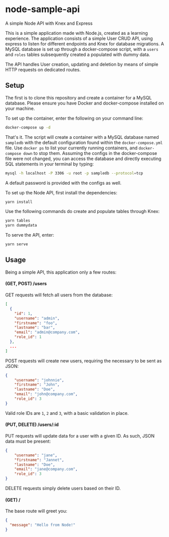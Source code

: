 # node-sample-api
A simple Node API with Knex and Express

This is a simple application made with Node.js, created as a learning experience. The application consists of a simple User CRUD API, using express to listen for different endpoints and Knex for database migrations. A MySQL database is set up through a docker-compose script, with a `users` and `roles` tables subsequently created a populated with dummy data.

The API handles User creation, updating and deletion by means of simple HTTP requests on dedicated routes.

## Setup

The first is to clone this repository and create a container for a MySQL database. Please ensure you have Docker and docker-compose installed on your machine.

To set up the container, enter the following on your command line:

```bash
docker-compose up -d
```

That's it. The script will create a container with a MySQL database named `sampledb` with the default configuration found within the `docker-compose.yml` file. Use `docker ps` to list your currently running containers, and `docker-compose down` to stop them. Assuming the configs in the docker-compose file were not changed, you can access the database and directly executing SQL statements in your terminal by typing:

```bash
mysql -h localhost -P 3306 -u root -p sampledb --protocol=tcp
```

A default password is provided with the configs as well.

To set up the Node API, first install the dependencies:

```bash
yarn install
```

Use the following commands do create and populate tables through Knex:

```bash
yarn tables
yarn dummydata
```

To serve the API, enter:

```bash
yarn serve
```

## Usage

Being a simple API, this application only a few routes:

#### (GET, POST) /users

GET requests will fetch all users from the database:

```json
[
  {
    "id": 1,
    "username": "admin",
    "firstname": "foo",
    "lastname": "bar",
    "email": "admin@company.com",
    "role_id": 1
  },
  ...
]
```

POST requests will create new users, requiring the necessary to be sent as JSON:

```json
{
	"username": "johnnie",
	"firstname": "John",
	"lastname": "Doe",
	"email": "john@company.com",
	"role_id": 3
}
```

Valid role IDs are `1`, `2` and `3`, with a basic validation in place.

#### (PUT, DELETE) /users/:id

PUT requests will update data for a user with a given ID. As such, JSON data must be present:

```json
{
	"username": "jane",
	"firstname": "Jannet",
	"lastname": "Doe",
	"email": "jane@company.com",
	"role_id": 3
}
```

DELETE requests simply delete users based on their ID.

#### (GET) /

The base route will greet you:

```json
{
  "message": "Hello from Node!"
}
```
